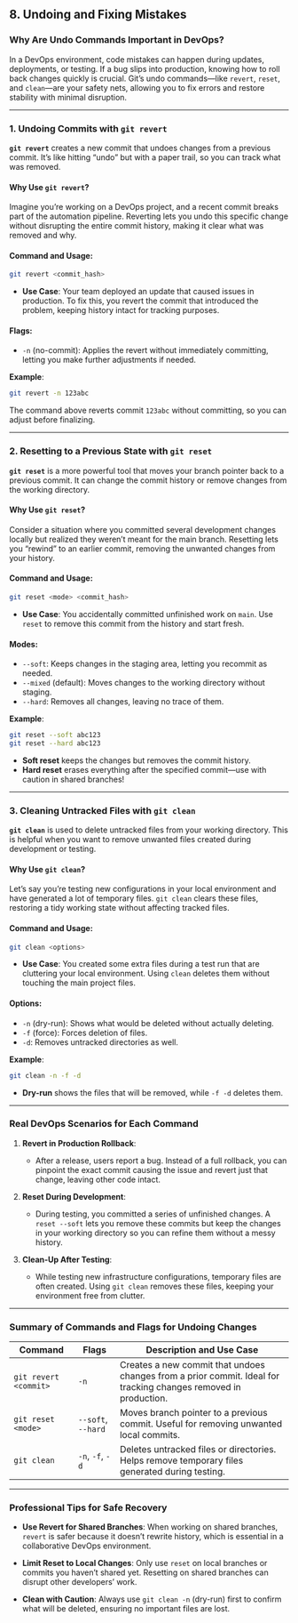 ## **8. Undoing and Fixing Mistakes**

### **Why Are Undo Commands Important in DevOps?**

In a DevOps environment, code mistakes can happen during updates, deployments, or testing. If a bug slips into production, knowing how to roll back changes quickly is crucial. Git’s undo commands—like `revert`, `reset`, and `clean`—are your safety nets, allowing you to fix errors and restore stability with minimal disruption.

---

### **1. Undoing Commits with `git revert`**

**`git revert`** creates a new commit that undoes changes from a previous commit. It’s like hitting “undo” but with a paper trail, so you can track what was removed.

#### **Why Use `git revert`?**

Imagine you’re working on a DevOps project, and a recent commit breaks part of the automation pipeline. Reverting lets you undo this specific change without disrupting the entire commit history, making it clear what was removed and why.

#### **Command and Usage**:
```bash
git revert <commit_hash>
```
- **Use Case**: Your team deployed an update that caused issues in production. To fix this, you revert the commit that introduced the problem, keeping history intact for tracking purposes.

#### **Flags**:
- `-n` (no-commit): Applies the revert without immediately committing, letting you make further adjustments if needed.
  
**Example**:
```bash
git revert -n 123abc
```
The command above reverts commit `123abc` without committing, so you can adjust before finalizing.

---

### **2. Resetting to a Previous State with `git reset`**

**`git reset`** is a more powerful tool that moves your branch pointer back to a previous commit. It can change the commit history or remove changes from the working directory.

#### **Why Use `git reset`?**

Consider a situation where you committed several development changes locally but realized they weren’t meant for the main branch. Resetting lets you “rewind” to an earlier commit, removing the unwanted changes from your history.

#### **Command and Usage**:
```bash
git reset <mode> <commit_hash>
```
- **Use Case**: You accidentally committed unfinished work on `main`. Use `reset` to remove this commit from the history and start fresh.

#### **Modes**:
- `--soft`: Keeps changes in the staging area, letting you recommit as needed.
- `--mixed` (default): Moves changes to the working directory without staging.
- `--hard`: Removes all changes, leaving no trace of them.

**Example**:
```bash
git reset --soft abc123
git reset --hard abc123
```
- **Soft reset** keeps the changes but removes the commit history.
- **Hard reset** erases everything after the specified commit—use with caution in shared branches!

---

### **3. Cleaning Untracked Files with `git clean`**

**`git clean`** is used to delete untracked files from your working directory. This is helpful when you want to remove unwanted files created during development or testing.

#### **Why Use `git clean`?**

Let’s say you’re testing new configurations in your local environment and have generated a lot of temporary files. `git clean` clears these files, restoring a tidy working state without affecting tracked files.

#### **Command and Usage**:
```bash
git clean <options>
```
- **Use Case**: You created some extra files during a test run that are cluttering your local environment. Using `clean` deletes them without touching the main project files.

#### **Options**:
- `-n` (dry-run): Shows what would be deleted without actually deleting.
- `-f` (force): Forces deletion of files.
- `-d`: Removes untracked directories as well.

**Example**:
```bash
git clean -n -f -d
```
- **Dry-run** shows the files that will be removed, while `-f -d` deletes them.

---

### **Real DevOps Scenarios for Each Command**

1. **Revert in Production Rollback**:
   - After a release, users report a bug. Instead of a full rollback, you can pinpoint the exact commit causing the issue and revert just that change, leaving other code intact.

2. **Reset During Development**:
   - During testing, you committed a series of unfinished changes. A `reset --soft` lets you remove these commits but keep the changes in your working directory so you can refine them without a messy history.

3. **Clean-Up After Testing**:
   - While testing new infrastructure configurations, temporary files are often created. Using `git clean` removes these files, keeping your environment free from clutter.

---

### **Summary of Commands and Flags for Undoing Changes**

| Command                 | Flags              | Description and Use Case                                                                                        |
|-------------------------|--------------------|-----------------------------------------------------------------------------------------------------------------|
| `git revert <commit>`   | `-n`               | Creates a new commit that undoes changes from a prior commit. Ideal for tracking changes removed in production. |
| `git reset <mode>`      | `--soft`, `--hard` | Moves branch pointer to a previous commit. Useful for removing unwanted local commits.                          |
| `git clean`             | `-n`, `-f`, `-d`   | Deletes untracked files or directories. Helps remove temporary files generated during testing.                    |

---

### **Professional Tips for Safe Recovery**

- **Use Revert for Shared Branches**: When working on shared branches, `revert` is safer because it doesn’t rewrite history, which is essential in a collaborative DevOps environment.
  
- **Limit Reset to Local Changes**: Only use `reset` on local branches or commits you haven’t shared yet. Resetting on shared branches can disrupt other developers’ work.
  
- **Clean with Caution**: Always use `git clean -n` (dry-run) first to confirm what will be deleted, ensuring no important files are lost.
